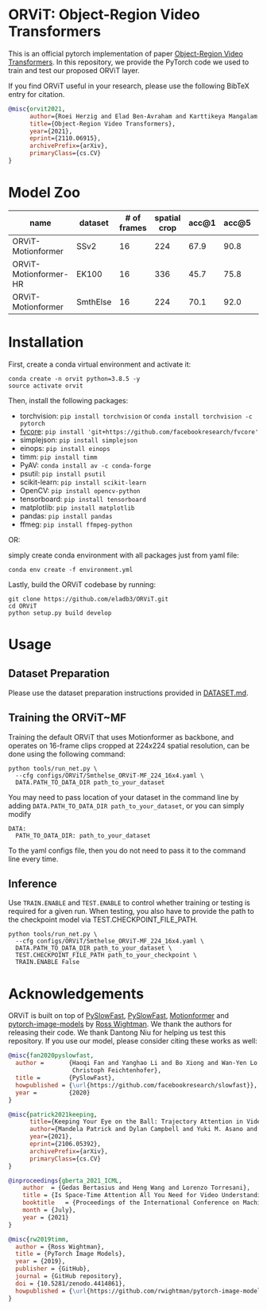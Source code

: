# ORViT: Object-Region Video Transformers

This is an official pytorch implementation of paper [Object-Region Video Transformers](https://arxiv.org/abs/2110.06915). In this repository, we provide the PyTorch code we used to train and test our proposed ORViT layer.

If you find ORViT useful in your research, please use the following BibTeX entry for citation.

```BibTeX
@misc{orvit2021,
      author={Roei Herzig and Elad Ben-Avraham and Karttikeya Mangalam and Amir Bar and Gal Chechik and Anna Rohrbach and Trevor Darrell and Amir Globerson},
      title={Object-Region Video Transformers},
      year={2021},
      eprint={2110.06915},
      archivePrefix={arXiv},
      primaryClass={cs.CV}
}
```

# Model Zoo

| name | dataset | # of frames | spatial crop | acc@1 | acc@5 | url |
| --- | --- | --- | --- | --- | --- | --- |
| ORViT-Motionformer | SSv2 | 16 | 224 | 67.9 | 90.8 | [model](https://drive.google.com/file/d/1hDyPwBnif0ud3hQY8615bIzyR5vH5uJk/view?usp=sharing) |
| ORViT-Motionformer-HR | EK100 | 16 | 336 | 45.7 | 75.8 | [model](https://drive.google.com/file/d/13PSMc-iboyt2S_w-sRXAZduzknLmvZ8j/view?usp=sharing) |
| ORViT-Motionformer | SmthElse | 16 | 224 | 70.1 | 92.0 | [model](https://drive.google.com/file/d/1Byk4uShBwNCSrbX18O_py-y9Joe5r88N/view?usp=sharing) |



# Installation

First, create a conda virtual environment and activate it:
```
conda create -n orvit python=3.8.5 -y
source activate orvit
```

Then, install the following packages:

- torchvision: `pip install torchvision` or `conda install torchvision -c pytorch`
- [fvcore](https://github.com/facebookresearch/fvcore/): `pip install 'git+https://github.com/facebookresearch/fvcore'`
- simplejson: `pip install simplejson`
- einops: `pip install einops`
- timm: `pip install timm`
- PyAV: `conda install av -c conda-forge`
- psutil: `pip install psutil`
- scikit-learn: `pip install scikit-learn`
- OpenCV: `pip install opencv-python`
- tensorboard: `pip install tensorboard`
- matplotlib: `pip install matplotlib`
- pandas: `pip install pandas`
- ffmeg: `pip install ffmpeg-python`

OR:

simply create conda environment with all packages just from yaml file:

`conda env create -f environment.yml`

Lastly, build the ORViT codebase by running:
```
git clone https://github.com/eladb3/ORViT.git
cd ORViT
python setup.py build develop
```

# Usage

## Dataset Preparation

Please use the dataset preparation instructions provided in [DATASET.md](slowfast/datasets/DATASET.md).

## Training the ORViT~MF

Training the default ORViT that uses Motionformer as backbone, and operates on 16-frame clips cropped at 224x224 spatial resolution, can be done using the following command:

```
python tools/run_net.py \
  --cfg configs/ORViT/Smthelse_ORViT-MF_224_16x4.yaml \
  DATA.PATH_TO_DATA_DIR path_to_your_dataset 
```
You may need to pass location of your dataset in the command line by adding `DATA.PATH_TO_DATA_DIR path_to_your_dataset`, or you can simply modify

```
DATA:
  PATH_TO_DATA_DIR: path_to_your_dataset
```

To the yaml configs file, then you do not need to pass it to the command line every time.


## Inference

Use `TRAIN.ENABLE` and `TEST.ENABLE` to control whether training or testing is required for a given run. When testing, you also have to provide the path to the checkpoint model via TEST.CHECKPOINT_FILE_PATH.
```
python tools/run_net.py \
  --cfg configs/ORViT/Smthelse_ORViT-MF_224_16x4.yaml \
  DATA.PATH_TO_DATA_DIR path_to_your_dataset \
  TEST.CHECKPOINT_FILE_PATH path_to_your_checkpoint \
  TRAIN.ENABLE False 
```


# Acknowledgements

ORViT is built on top of [PySlowFast](https://github.com/facebookresearch/SlowFast), [PySlowFast](https://github.com/facebookresearch/Motionformer), [Motionformer](https://github.com/facebookresearch/TimeSformer) and [pytorch-image-models](https://github.com/rwightman/pytorch-image-models) by [Ross Wightman](https://github.com/rwightman). We thank the authors for releasing their code. We thank Dantong Niu for helping us test this repository. If you use our model, please consider citing these works as well:

```BibTeX
@misc{fan2020pyslowfast,
  author =       {Haoqi Fan and Yanghao Li and Bo Xiong and Wan-Yen Lo and
                  Christoph Feichtenhofer},
  title =        {PySlowFast},
  howpublished = {\url{https://github.com/facebookresearch/slowfast}},
  year =         {2020}
}
```

```BibTeX
@misc{patrick2021keeping,
      title={Keeping Your Eye on the Ball: Trajectory Attention in Video Transformers}, 
      author={Mandela Patrick and Dylan Campbell and Yuki M. Asano and Ishan Misra Florian Metze and Christoph Feichtenhofer and Andrea Vedaldi and Jo\ão F. Henriques},
      year={2021},
      eprint={2106.05392},
      archivePrefix={arXiv},
      primaryClass={cs.CV}
}
```

```BibTeX
@inproceedings{gberta_2021_ICML,
    author  = {Gedas Bertasius and Heng Wang and Lorenzo Torresani},
    title = {Is Space-Time Attention All You Need for Video Understanding?},
    booktitle   = {Proceedings of the International Conference on Machine Learning (ICML)}, 
    month = {July},
    year = {2021}
}
```

```BibTeX
@misc{rw2019timm,
  author = {Ross Wightman},
  title = {PyTorch Image Models},
  year = {2019},
  publisher = {GitHub},
  journal = {GitHub repository},
  doi = {10.5281/zenodo.4414861},
  howpublished = {\url{https://github.com/rwightman/pytorch-image-models}}
}
```
